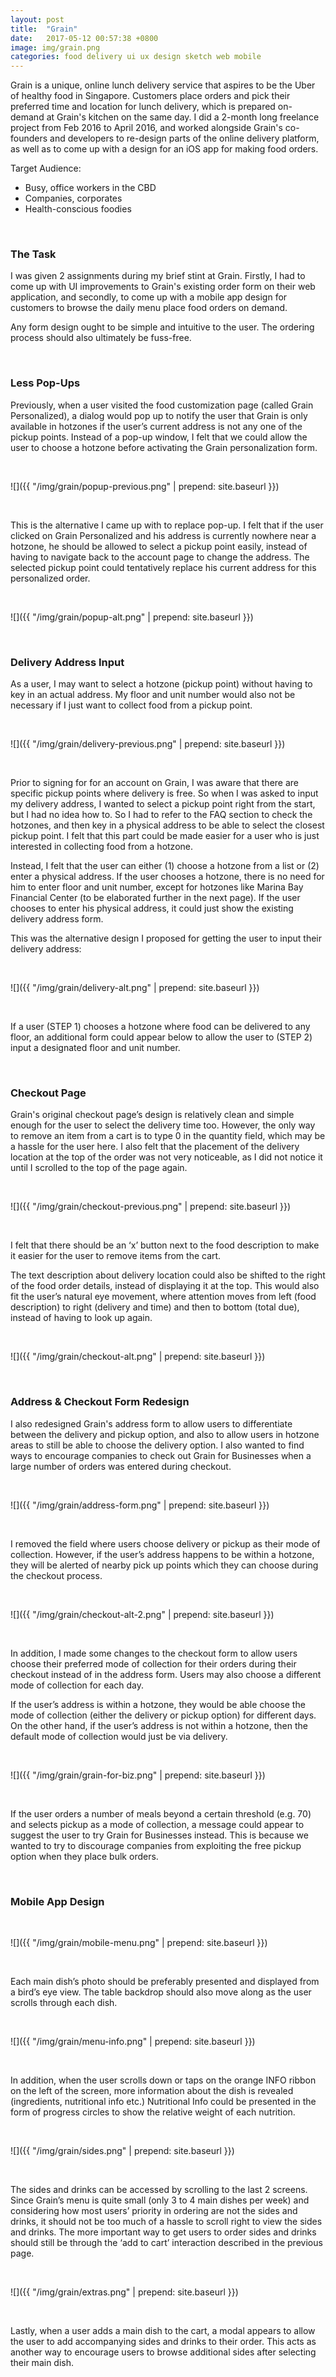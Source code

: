 ```yaml
---
layout: post
title:  "Grain"
date:   2017-05-12 00:57:38 +0800
image: img/grain.png
categories: food delivery ui ux design sketch web mobile
---
```


Grain is a unique, online lunch delivery service that aspires to be the Uber of healthy food in Singapore. Customers place orders and pick their preferred time and location for lunch delivery, which is prepared on-demand at Grain's kitchen on the same day. I did a 2-month long freelance project from Feb 2016 to April 2016, and worked alongside Grain's co-founders and developers to re-design parts of the online delivery platform, as well as to come up with a design for an iOS app for making food orders.

Target Audience:

* Busy, office workers in the CBD
* Companies, corporates
* Health-conscious foodies

&nbsp;

### The Task

I was given 2 assignments during my brief stint at Grain. Firstly, I had to come up with UI improvements to Grain's existing order form on their web application, and secondly, to come up with a mobile app design for customers to browse the daily menu place food orders on demand.

Any form design ought to be simple and intuitive to the user. The ordering process should also ultimately be fuss-free.

&nbsp;

### Less Pop-Ups

Previously, when a user visited the food customization page (called Grain Personalized), a dialog would pop up to notify the user that Grain is only available in hotzones if the user’s current address is not any one of the pickup points. Instead of a pop-­up window, I felt that we could allow the user to choose a hotzone before activating the Grain personalization form.

&nbsp;

![]({{ "/img/grain/popup-previous.png" | prepend: site.baseurl }})

&nbsp;

This is the alternative I came up with to replace pop-up. I felt that if the user clicked on Grain Personalized and his address is currently nowhere near a hotzone, he should be allowed to select a pickup point easily, instead of having to navigate back to the account page to change the address. The selected pickup point could tentatively replace his current address for this personalized order.

&nbsp;

![]({{ "/img/grain/popup-alt.png" | prepend: site.baseurl }})

&nbsp;

### Delivery Address Input

As a user, I may want to select a hotzone (pickup point) without having to key in an actual address. My floor and unit number would also not be necessary if I just want to collect food from a pickup point.

&nbsp;

![]({{ "/img/grain/delivery-previous.png" | prepend: site.baseurl }})

&nbsp;

Prior to signing for for an account on Grain, I was aware that there are specific pickup points where delivery is free. So when I was asked to input my delivery address, I wanted to select a pickup point right from the start, but I had no idea how to. So I had to refer to the FAQ section to check the hotzones, and then key in a physical address to be able to select the closest pickup point. I felt that this part could be made easier for a user who is just interested in collecting food from a hotzone.

Instead, I felt that the user can either (1) choose a hotzone from a list or (2) enter a physical address. If the user chooses a hotzone, there is no need for him to enter floor and unit number, except for hotzones like Marina Bay Financial Center (to be elaborated further in the next page). If the user chooses to enter his physical address, it could just show the existing delivery address form.

This was the alternative design I proposed for getting the user to input their delivery address:

&nbsp;

![]({{ "/img/grain/delivery-alt.png" | prepend: site.baseurl }})

&nbsp;

If a user (STEP 1) chooses a hotzone where food can be delivered to any floor, an additional form could appear below to allow the user to (STEP 2) input a designated floor and unit number.

&nbsp;

### Checkout Page

Grain's original checkout page’s design is relatively clean and simple enough for the user to select the delivery time too. However, the only way to remove an item from a cart is to type 0 in the quantity field, which may be a hassle for the user here. I also felt that the placement of the delivery location at the top of the order was not very noticeable, as I did not notice it until I scrolled to the top of the page again.

&nbsp;

![]({{ "/img/grain/checkout-previous.png" | prepend: site.baseurl }})

&nbsp;

I felt that there should be an ‘x’ button next to the food description to make it easier for the user to remove items from the cart.

The text description about delivery location could also be shifted to the right of the food order details, instead of displaying it at the top. This would also fit the user’s natural eye movement, where attention moves from left (food description) to right (delivery and time) and then to bottom (total due), instead of having to look up again.

&nbsp;

![]({{ "/img/grain/checkout-alt.png" | prepend: site.baseurl }})

&nbsp;

### Address & Checkout Form Redesign

I also redesigned Grain's address form to allow users to differentiate between the delivery and pickup option, and also to allow users in hotzone areas to still be able to choose the delivery option. I also wanted to find ways to encourage companies to check out Grain for Businesses when a large number of orders was entered during checkout.

&nbsp;

![]({{ "/img/grain/address-form.png" | prepend: site.baseurl }})

&nbsp;

I removed the field where users choose delivery or pickup as their mode of collection. However, if the user’s address happens to be within a hotzone, they will be alerted of nearby pick up points which they can choose during the checkout process.

&nbsp;

![]({{ "/img/grain/checkout-alt-2.png" | prepend: site.baseurl }})

&nbsp;

In addition, I made some changes to the checkout form to allow users choose their preferred mode of collection for their orders during their checkout instead of in the address form. Users may also choose a different mode of collection for each day.

If the user’s address is within a hotzone, they would be able choose the mode of collection (either the delivery or pickup option) for different days. On the other hand, if the user’s address is not within a hotzone, then the default mode of collection would just be via delivery.

&nbsp;

![]({{ "/img/grain/grain-for-biz.png" | prepend: site.baseurl }})

&nbsp;

If the user orders a number of meals beyond a certain threshold (e.g. 70) and selects pickup as a mode of collection, a message could appear to suggest the user to try Grain for Businesses instead. This is because we wanted to try to discourage companies from exploiting the free pickup option when they place bulk orders.

&nbsp;

### Mobile App Design

&nbsp;

![]({{ "/img/grain/mobile-menu.png" | prepend: site.baseurl }})

&nbsp;

Each main dish’s photo should be preferably presented and displayed from a bird’s eye view. The table backdrop should also move along as the user scrolls through each dish.

&nbsp;

![]({{ "/img/grain/menu-info.png" | prepend: site.baseurl }})

&nbsp;

In addition, when the user scrolls down or taps on the orange INFO ribbon on the left of the screen, more information about the dish is revealed (ingredients, nutritional info etc.) Nutritional Info could be presented in the form of progress circles to show the relative weight of each nutrition.

&nbsp;

![]({{ "/img/grain/sides.png" | prepend: site.baseurl }})

&nbsp;

The sides and drinks can be accessed by scrolling to the last 2 screens. Since Grain’s menu is quite small (only 3 to 4 main dishes per week) and considering how most users’ priority in ordering are not the sides and drinks, it should not be too much of a hassle to scroll right to view the sides and drinks. The more important way to get users to order sides and drinks should still be through the ‘add to cart’ interaction described in the previous page.

&nbsp;

![]({{ "/img/grain/extras.png" | prepend: site.baseurl }})

&nbsp;

Lastly, when a user adds a main dish to the cart, a modal appears to allow the user to add accompanying sides and drinks to their order. This acts as another way to encourage users to browse additional sides after selecting their main dish.
